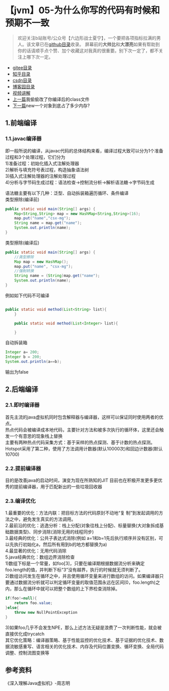 # 【jvm】05-为什么你写的代码有时候和预期不一致
> 欢迎关注b站账号/公众号【六边形战士夏宁】，一个要把各项指标拉满的男人。该文章已在[github目录](https://github.com/edanlx/SealBook)收录。
屏幕前的**大帅比**和**大漂亮**如果有帮助到你的话请顺手点个赞、加个收藏这对我真的很重要。别下次一定了，都不关注上哪下次一定。
* [gitee目录](https://gitee.com/seal_li/SealBook)
* [知乎目录](https://zhuanlan.zhihu.com/p/338222208)
* [csdn目录](https://blog.csdn.net/seal_li/article/details/111415366)
* [博客园目录](https://www.cnblogs.com/sealLee/articles/14748368.html)
* [视频讲解](https://www.bilibili.com/video/BV11i4y1L7BX/)  
* [上一篇](./04clazz.md)我偷偷改了你编译后的class文件
* [下一篇](./06HotSpotAndObject.md)new一个对象到底占了多少内存?
## 1.前端编译
### 1.1.javac编译器
即一般所说的编译，从javac代码的总体结构来看，编译过程大致可以分为1个准备过程和3个处理过程，它们分为  
1)准备过程：初始化插入式注解处理器  
2)解析与填充符号表过程，构造抽象语法树  
3)插入式注解处理器的注解处理过程  
4)分析与字节码生成过程：语法检查->控制流分析->解析语法糖->字节码生成  

语法糖主要有以下几种：泛型、自动拆装箱遍历循环、条件编译  
类型擦除(编译前)

```java
public static void main(String[] args) {
    Map<String,String> map = new HashMap<String,String>(16);
    map.put("name","csx-mg");
    String name = map.get("name");
    System.out.println(name);
}
```
类型擦除(编译后)
```java
public static void main(String[] args) {
    //类型擦除
    Map map = new HashMap();
    map.put("name", "csx-mg");
    //强制转换
    String name = (String)map.get("name");
    System.out.println(name);
}
```
例如如下代码不可编译
```java

public static void method(List<String> list){
    }

    public static void method(List<Integer> list){

    }
```

自动拆装箱
```java
Integer a= 200;
Integer b = 200;
System.out.println(a==b);
```
输出为false 

## 2.后端编译
### 2.1.即时编译器
首先主流的java虚拟机同时包含解释器与编译器，这样可以保证同时使用两者的优点。  
热点代码会被编译成本地代码，主要针对方法和被多次执行的循环体，这里还会触发一个有意思的现象栈上替换  
主要有两种热点代码采集方式：基于采样的热点探测、基于计数的热点探测。Hotspot采用了第二种，使用了方法调用计数器(默认10000次)和回边计数器(默认10700)  
### 2.2.提前编译器
目的是改善java的启动时间，演变为现在所熟知的JIT
目前也在积极开发更多更优秀的提前编译器，用于匹配新出的一些垃圾回收器
### 2.3.编译优化
1.最重要的优化：方法内联：把目标方法的代码原封不动地“复 制”到发起调用的方法之中，避免发生真实的方法调用。  
2.最前沿的优化：逃逸分析：栈上分配(对象往栈上分配)、标量替换(大对象拆成基础数据类型)、同步消除(消除无用的线程同步)  
3.最经典的优化：公共子表达式消除(例如 a=1和b=1先后执行顺序并没有区别，可以先执行初始化a，然后所有用到b的地方都替换为a)  
4.最显著的优化：无用代码消除  
5.java经典优化：数组边界消除检查  
1)数组下标是一个常量，如foo[3]，只要在编译期根据数据流分析来确定foo.length的值，并判断下标“3”没有越界，执行的时候就无须判断了。  
2)数组访问发生在循环之中，并且使用循环变量来进行数组的访问。如果编译器只要通过数据流分析就可以判定循环变量的取值范围永远在区间[0，foo.length)之内，那么在循环中就可以把整个数组的上下界检查消除掉。  
```java
if(foo!=null){
	return foo.value;
}else{
	throw new NullPointException
}
```
3)如果foo几乎不会发生NPE，那么上述方法无疑是浪费了一次判断性能，就会被直接优化成trycatch  
其它优化策略：编译器策略、基于性能监控的优化技术、基于证据的优化技术、数据流敏感重写、语言相关的优化技术、内存及代码位置变换、循环变换、全局代码调整、控制流图变换等  


## 参考资料
《深入理解Java虚拟机》-周志明